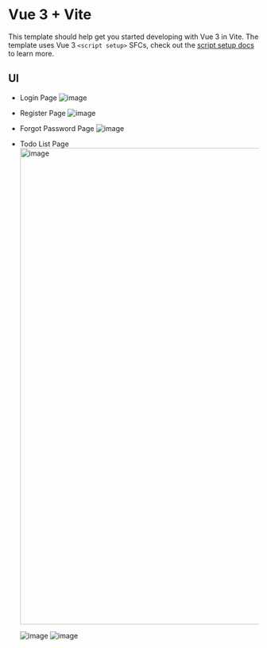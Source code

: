 # Vue 3 + Vite

This template should help get you started developing with Vue 3 in Vite. The template uses Vue 3 `<script setup>` SFCs, check out the [script setup docs](https://v3.vuejs.org/api/sfc-script-setup.html#sfc-script-setup) to learn more.

## UI

- Login Page
  ![image](https://github.com/voduchuy2001/todo-fe/assets/108045338/186375d7-e1ee-49f7-a018-0fcf43f65952)

- Register Page
  ![image](https://github.com/voduchuy2001/todo-fe/assets/108045338/8181f772-509e-475a-b22e-04d6aab39f7f)

- Forgot Password Page
  ![image](https://github.com/voduchuy2001/todo-fe/assets/108045338/ca7330a6-1806-4ecb-90f0-9bf332f14f67)

- Todo List Page
  <img width="960" alt="image" src="https://github.com/voduchuy2001/todo-fe/assets/108045338/6286bbbe-90ac-441b-9b8c-ad72824a953a">

  ![image](https://github.com/voduchuy2001/todo-fe/assets/108045338/b9c44aeb-33b0-460c-83df-1a9224d0d877)
  ![image](https://github.com/voduchuy2001/todo-fe/assets/108045338/f51a3289-52a1-417f-81d9-dec492e2a679)


